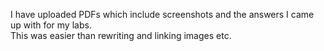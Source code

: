 I have uploaded PDFs which include screenshots and the answers I came up with for my labs. <br>
This was easier than rewriting and linking images etc.
